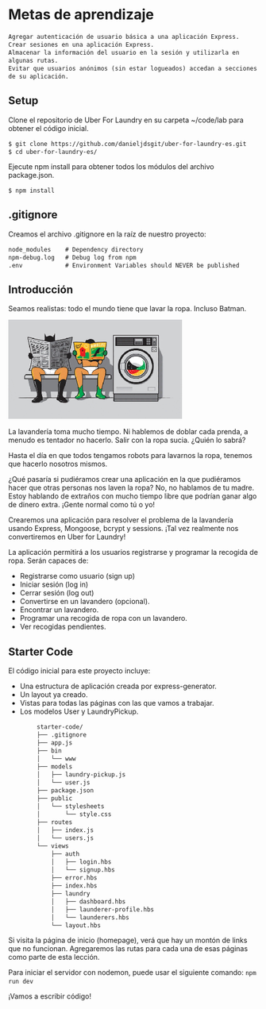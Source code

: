 # Metas de aprendizaje

    Agregar autenticación de usuario básica a una aplicación Express.
    Crear sesiones en una aplicación Express.
    Almacenar la información del usuario en la sesión y utilizarla en algunas rutas.
    Evitar que usuarios anónimos (sin estar logueados) accedan a secciones de su aplicación.

## Setup

Clone el repositorio de Uber For Laundry en su carpeta ~/code/lab para obtener el código inicial.

```
$ git clone https://github.com/danieljdsgit/uber-for-laundry-es.git
$ cd uber-for-laundry-es/
```

Ejecute npm install para obtener todos los módulos del archivo package.json.

```
$ npm install
```

## .gitignore

Creamos el archivo .gitignore en la raíz de nuestro proyecto:

```
node_modules    # Dependency directory
npm-debug.log   # Debug log from npm
.env            # Environment Variables should NEVER be published
```

## Introducción

Seamos realistas: todo el mundo tiene que lavar la ropa. Incluso Batman.

![](giphy.gif)

La lavandería toma mucho tiempo. Ni hablemos de doblar cada prenda, a menudo es tentador no hacerlo. Salir con la ropa sucia. ¿Quién lo sabrá?

Hasta el día en que todos tengamos robots para lavarnos la ropa, tenemos que hacerlo nosotros mismos.

¿Qué pasaría si pudiéramos crear una aplicación en la que pudiéramos hacer que otras personas nos laven la ropa? No, no hablamos de tu madre. Estoy hablando de extraños con mucho tiempo libre que podrían ganar algo de dinero extra. ¡Gente normal como tú o yo!

Crearemos una aplicación para resolver el problema de la lavandería usando Express, Mongoose, bcrypt y sessions. ¡Tal vez realmente nos convertiremos en Uber for Laundry!

La aplicación permitirá a los usuarios registrarse y programar la recogida de ropa. Serán capaces de:

- Registrarse como usuario (sign up)
- Iniciar sesión (log in)
- Cerrar sesión (log out)
- Convertirse en un lavandero (opcional).
- Encontrar un lavandero.
- Programar una recogida de ropa con un lavandero.
- Ver recogidas pendientes.

## Starter Code

El código inicial para este proyecto incluye:


- Una estructura de aplicación creada por express-generator.
- Un layout ya creado.
- Vistas para todas las páginas con las que vamos a trabajar.
- Los modelos User y LaundryPickup.

```
        starter-code/
        ├── .gitignore
        ├── app.js
        ├── bin
        │   └── www
        ├── models
        │   ├── laundry-pickup.js
        │   └── user.js
        ├── package.json
        ├── public
        │   └── stylesheets
        │       └── style.css
        ├── routes
        │   ├── index.js
        │   └── users.js
        └── views
            ├── auth
            │   ├── login.hbs
            │   └── signup.hbs
            ├── error.hbs
            ├── index.hbs
            ├── laundry
            │   ├── dashboard.hbs
            │   ├── launderer-profile.hbs
            │   └── launderers.hbs
            └── layout.hbs
```

Si visita la página de inicio (homepage), verá que hay un montón de links que no funcionan. Agregaremos las rutas para cada una de esas páginas como parte de esta lección.

Para iniciar el servidor con nodemon, puede usar el siguiente comando: ```npm run dev```

¡Vamos a escribir código!